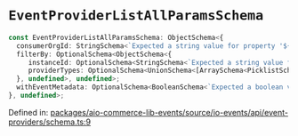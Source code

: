 # `EventProviderListAllParamsSchema`

```ts
const EventProviderListAllParamsSchema: ObjectSchema<{
  consumerOrgId: StringSchema<`Expected a string value for property '${string}'`>;
  filterBy: OptionalSchema<ObjectSchema<{
     instanceId: OptionalSchema<StringSchema<`Expected a string value for property '${string}'`>, undefined>;
     providerTypes: OptionalSchema<UnionSchema<[ArraySchema<PicklistSchema<readonly [..., ...], undefined>, "Expected an array of event provider types">], undefined>, undefined>;
  }, undefined>, undefined>;
  withEventMetadata: OptionalSchema<BooleanSchema<`Expected a boolean value for property '${string}'`>, undefined>;
}, undefined>;
```

Defined in: [packages/aio-commerce-lib-events/source/io-events/api/event-providers/schema.ts:9](https://github.com/adobe/aio-commerce-sdk/blob/5a56cf6f89369fbe4cacf586ea1b3d08993680a9/packages/aio-commerce-lib-events/source/io-events/api/event-providers/schema.ts#L9)
